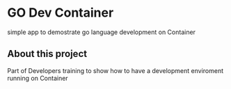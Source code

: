 # GO Dev Container
simple app to demostrate go language development on Container

## About this project
Part of Developers training to show how to have a development enviroment running on Container
